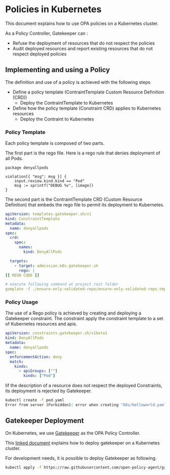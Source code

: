 # Policies in Kubernetes

This document explains how to use OPA policies on a Kubernetes cluster.

As a Policy Controller, Gatekeeper can :
* Refuse the deployment of resources that do not respect the policies
* Audit deployed resources and report existing resources that do not respect deployed policies

## Implementing and using a Policy

The definition and use of a policy is achieved with the following steps
* Define a policy template (ContraintTemplate Custom Resource Definition (CRD))
  * Deploy the ContraintTemplate to Kubernetes
* Define how the policy template (Constraint CRD) applies to Kubernetes resources
  * Deploy the Contraint to Kubernetes


### Policy Template

Each policy template is composed of two parts. 

The first part is the rego file. Here is a rego rule that denies deployment of all Pods.

```
package denyallpods                                           

violation[{ "msg": msg }] {
    input.review.kind.kind == "Pod"
    msg := sprintf("DEBUG %v", [image])
}
```

The second part is the ContraintTemplate CRD (Custom Resource Definition) that embeds the rego file to permit its deployment to Kubernetes.

```yaml
apiVersion: templates.gatekeeper.sh/v1
kind: ConstraintTemplate
metadata:
  name: denyallpods
spec:
  crd:
    spec:
      names:
        kind: DenyAllPods

  targets:
    - target: admission.k8s.gatekeeper.sh
      rego: |
[[ REGO CODE ]]
```


```yaml
# execute following command at project root folder
gomplate -f ./ensure-only-validated-repo/ensure-only-validated-repo.tmpl | kubectl apply -f -
```

### Policy Usage

The use of a Rego policy is achieved by creating and deploying a Gatekeeper constraint. The constraint apply the constraint template to a set of Kubernetes resources and apis. 

```yaml
apiVersion: constraints.gatekeeper.sh/v1beta1
kind: DenyAllPods
metadata:
  name: denyallpods
spec:
  enforcementAction: deny
  match:
    kinds:
      - apiGroups: [""]
        kinds: ["Pod"]
```

Iif the description of a resource does not respect the deployed Constraints, its deployment is rejected by Gatekeeper.

```bash 
kubectl create -f pod.yaml 
Error from server (Forbidden): error when creating "k8s/helloworld.yaml": admission webhook "validation.gatekeeper.sh" denied the request: [denyallpods] DEBUG ***
```

## Gatekeeper Deployment

On Kubernetes, we use [Gatekeeper](./GATEKEEPER-SETUP.md) as the OPA Policy Controller.

This [linked document](https://open-policy-agent.github.io/gatekeeper/website/docs/install/) explains how to deploy gatekeeper on a Kubernetes cluster.

For development needs, it is possible to deploy Gatekeeper as following. 

```bash
kubectl apply -f https://raw.githubusercontent.com/open-policy-agent/gatekeeper/master/deploy/gatekeeper.yaml